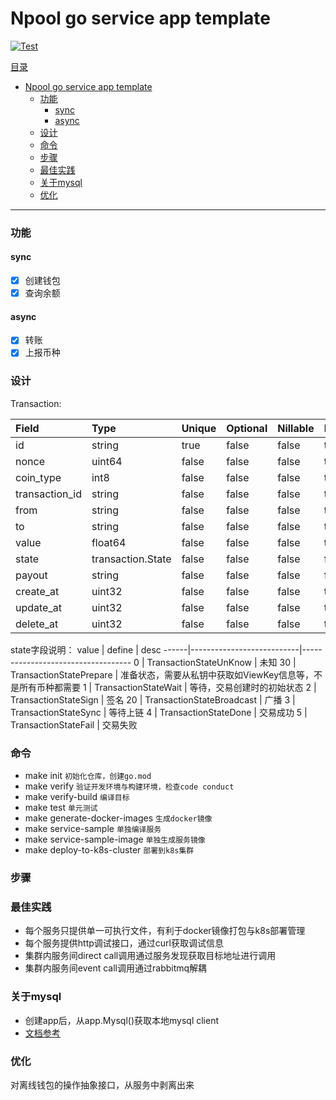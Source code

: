 # Npool go service app template

[![Test](https://github.com/NpoolPlatform/sphinx-proxy/actions/workflows/main.yml/badge.svg?branch=master)](https://github.com/NpoolPlatform/sphinx-proxy/actions/workflows/main.yml)

[目录](#目录)
- [Npool go service app template](#npool-go-service-app-template)
    - [功能](#功能)
      - [sync](#sync)
      - [async](#async)
    - [设计](#设计)
    - [命令](#命令)
    - [步骤](#步骤)
    - [最佳实践](#最佳实践)
    - [关于mysql](#关于mysql)
    - [优化](#优化)

-----------
### 功能

#### sync
- [x] 创建钱包
- [x] 查询余额

#### async
- [x] 转账
- [x] 上报币种

### 设计

Transaction:

| Field          | Type              | Unique | Optional | Nillable | Default | UpdateDefault | Immutable | StructTag                       | Validators |
|:---------------|:------------------|:-------|:---------|:---------|:--------|:--------------|:----------|:--------------------------------|:-----------|
| id             | string            | true   | false    | false    | true    | false         | false     | json:"id,omitempty"             | 0          |
| nonce          | uint64            | false  | false    | false    | true    | false         | false     | json:"nonce,omitempty"          | 0          |
| coin_type      | int8              | false  | false    | false    | true    | false         | false     | json:"coin_type,omitempty"      | 0          |
| transaction_id | string            | false  | false    | false    | true    | false         | false     | json:"transaction_id,omitempty" | 1          |
| from           | string            | false  | false    | false    | true    | false         | false     | json:"from,omitempty"           | 1          |
| to             | string            | false  | false    | false    | true    | false         | false     | json:"to,omitempty"             | 1          |
| value          | float64           | false  | false    | false    | true    | false         | false     | json:"value,omitempty"          | 0          |
| state          | transaction.State | false  | false    | false    | false   | false         | false     | json:"state,omitempty"          | 0          |
| payout         | string            | false  | false    | false    | false   | false         | false     | json:"payout,omitempty"         | 0          |
| create_at      | uint32            | false  | false    | false    | true    | false         | false     | json:"create_at,omitempty"      | 0          |
| update_at      | uint32            | false  | false    | false    | true    | true          | false     | json:"update_at,omitempty"      | 0          |
| delete_at      | uint32            | false  | false    | false    | true    | false         | false     | json:"delete_at,omitempty"      | 0          |

state字段说明：
value | define                    | desc
------|---------------------------|-----------------------------------
0     | TransactionStateUnKnow    | 未知
30    | TransactionStatePrepare   | 准备状态，需要从私钥中获取如ViewKey信息等，不是所有币种都需要
1     | TransactionStateWait      | 等待，交易创建时的初始状态
2     | TransactionStateSign      | 签名
20    | TransactionStateBroadcast | 广播
3     | TransactionStateSync      | 等待上链
4     | TransactionStateDone      | 交易成功
5     | TransactionStateFail      | 交易失败

### 命令
* make init ```初始化仓库，创建go.mod```
* make verify ```验证开发环境与构建环境，检查code conduct```
* make verify-build ```编译目标```
* make test ```单元测试```
* make generate-docker-images ```生成docker镜像```
* make service-sample ```单独编译服务```
* make service-sample-image ```单独生成服务镜像```
* make deploy-to-k8s-cluster ```部署到k8s集群```

### 步骤

### 最佳实践
* 每个服务只提供单一可执行文件，有利于docker镜像打包与k8s部署管理
* 每个服务提供http调试接口，通过curl获取调试信息
* 集群内服务间direct call调用通过服务发现获取目标地址进行调用
* 集群内服务间event call调用通过rabbitmq解耦

### 关于mysql
* 创建app后，从app.Mysql()获取本地mysql client
* [文档参考](https://entgo.io/docs/sql-integration)

### 优化

对离线钱包的操作抽象接口，从服务中剥离出来
